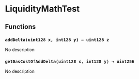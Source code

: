 # LiquidityMathTest





## Functions

### `addDelta(uint128 x, int128 y) → uint128 z`
No description


### `getGasCostOfAddDelta(uint128 x, int128 y) → uint256`
No description





